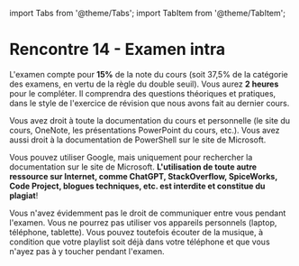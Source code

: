 import Tabs from '@theme/Tabs';
import TabItem from '@theme/TabItem';

# Rencontre 14 - Examen intra

L'examen compte pour **15%** de la note du cours (soit 37,5% de la catégorie des examens, en vertu de la règle du double seuil). Vous aurez **2 heures** pour le compléter. Il comprendra des questions théoriques et pratiques, dans le style de l'exercice de révision que nous avons fait au dernier cours.
 
Vous avez droit à toute la documentation du cours et personnelle (le site du cours, OneNote, les présentations PowerPoint du cours, etc.). Vous avez aussi droit à la documentation de PowerShell sur le site de Microsoft. 

Vous pouvez utiliser Google, mais uniquement pour rechercher la documentation sur le site de Microsoft. **L'utilisation de toute autre ressource sur Internet, comme ChatGPT, StackOverflow, SpiceWorks, Code Project, blogues techniques, etc. est interdite et constitue du plagiat**! 

Vous n'avez évidemment pas le droit de communiquer entre vous pendant l'examen. Vous ne pourrez pas utiliser vos appareils personnels (laptop, téléphone, tablette). Vous pouvez toutefois écouter de la musique, à condition que votre playlist soit déjà dans votre téléphone et que vous n'ayez pas à y toucher pendant l'examen.